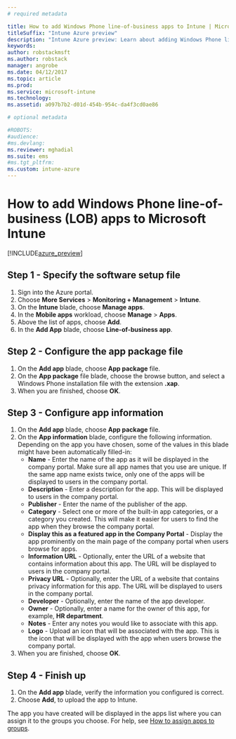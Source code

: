 ```yaml
---
# required metadata

title: How to add Windows Phone line-of-business apps to Intune | Microsoft Docs
titleSuffix: "Intune Azure preview"
description: "Intune Azure preview: Learn about adding Windows Phone line-of-business apps to Intune."
keywords:
author: robstackmsft
ms.author: robstack
manager: angrobe
ms.date: 04/12/2017
ms.topic: article
ms.prod:
ms.service: microsoft-intune
ms.technology:
ms.assetid: a097b7b2-d01d-454b-954c-da4f3cd0ae86

# optional metadata

#ROBOTS:
#audience:
#ms.devlang:
ms.reviewer: mghadial
ms.suite: ems
#ms.tgt_pltfrm:
ms.custom: intune-azure
---
```


# How to add Windows Phone line-of-business (LOB) apps to Microsoft Intune

[!INCLUDE[azure_preview](./includes/azure_preview.md)]


## Step 1 - Specify the software setup file

1. Sign into the Azure portal.
2. Choose **More Services** > **Monitoring + Management** > **Intune**.
3. On the **Intune** blade, choose **Manage apps**.
4. In the **Mobile apps** workload, choose **Manage** > **Apps**.
5. Above the list of apps, choose **Add**.
6. In the **Add App** blade, choose **Line-of-business app**.

## Step 2 - Configure the app package file

1. On the **Add app** blade, choose **App package** file.
2. On the **App package** file blade, choose the browse button, and select a Windows Phone installation file with the extension **.xap**.
3. When you are finished, choose **OK**.


## Step 3 - Configure app information

1. On the **Add app** blade, choose **App package** file.
2. On the **App information** blade, configure the following information. Depending on the app you have chosen, some of the values in this blade might have been automatically filled-in:
	- **Name** - Enter the name of the app as it will be displayed in the company portal. Make sure all app names that you use are unique. If the same app name exists twice, only one of the apps will be displayed to users in the company portal.
	- **Description** - Enter a description for the app. This will be displayed to users in the company portal.
	- **Publisher** - Enter the name of the publisher of the app.
	- **Category** - Select one or more of the built-in app categories, or a category you created. This will make it easier for users to find the app when they browse the company portal.
	- **Display this as a featured app in the Company Portal** - Display the app prominently on the main page of the company portal when users browse for apps.
	- **Information URL** - Optionally, enter the URL of a website that contains information about this app. The URL will be displayed to users in the company portal.
	- **Privacy URL** - Optionally, enter the URL of a website that contains privacy information for this app. The URL will be displayed to users in the company portal.
	- **Developer** - Optionally, enter the name of the app developer.
	- **Owner** - Optionally, enter a name for the owner of this app, for example, **HR department**.
	- **Notes** - Enter any notes you would like to associate with this app.
	- **Logo** - Upload an icon that will be associated with the app. This is the icon that will be displayed with the app when users browse the company portal.
3. When you are finished, choose **OK**.

## Step 4 - Finish up

1. On the **Add app** blade, verify the information you configured is correct.
2. Choose **Add**, to upload the app to Intune.

The app you have created will be displayed in the apps list where you can assign it to the groups you choose. For help, see [How to assign apps to groups](apps-deploy.md).
